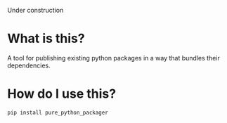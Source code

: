 Under construction

# What is this?

A tool for publishing existing python packages in a way that bundles their dependencies.

# How do I use this?

`pip install pure_python_packager`


